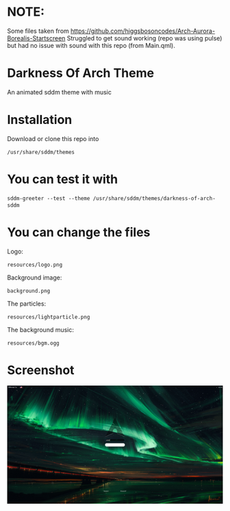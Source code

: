 # NOTE:

Some files taken from https://github.com/higgsbosoncodes/Arch-Aurora-Borealis-Startscreen 
Struggled to get sound working (repo was using pulse) but had no issue with sound with this repo (from Main.qml).

# Darkness Of Arch Theme

An animated sddm theme with music

# Installation

Download or clone this repo into
    
    /usr/share/sddm/themes

# You can test it with

    sddm-greeter --test --theme /usr/share/sddm/themes/darkness-of-arch-sddm

# You can change the files

Logo:

    resources/logo.png

Background image:

    background.png
    
The particles:

    resources/lightparticle.png
    
The background music:

    resources/bgm.ogg
    
# Screenshot
    
![screenshot](screenshot.png)
